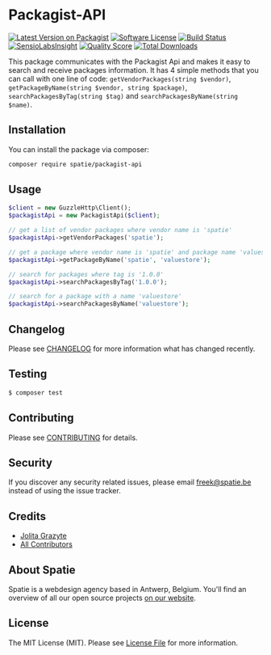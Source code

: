 # Packagist-API

[![Latest Version on Packagist](https://img.shields.io/packagist/v/spatie/packagist-api.svg?style=flat-square)](https://packagist.org/packages/spatie/packagist-api)
[![Software License](https://img.shields.io/badge/license-MIT-brightgreen.svg?style=flat-square)](LICENSE.md)
[![Build Status](https://img.shields.io/travis/spatie/packagist-api/master.svg?style=flat-square)](https://travis-ci.org/spatie/packagist-api)
[![SensioLabsInsight](https://img.shields.io/sensiolabs/i/xxxxxxxxx.svg?style=flat-square)](https://insight.sensiolabs.com/projects/xxxxxxxxx)
[![Quality Score](https://img.shields.io/scrutinizer/g/spatie/packagist-api.svg?style=flat-square)](https://scrutinizer-ci.com/g/spatie/packagist-api)
[![Total Downloads](https://img.shields.io/packagist/dt/spatie/packagist-api.svg?style=flat-square)](https://packagist.org/packages/spatie/packagist-api)

This package communicates with the Packagist Api and makes it easy to search and receive packages information.
It has 4 simple methods that you can call with one line of code:  `getVendorPackages(string $vendor)`, `getPackageByName(string $vendor, string $package)`, 
`searchPackagesByTag(string $tag)` and `searchPackagesByName(string $name)`.

## Installation

You can install the package via composer:

``` bash
composer require spatie/packagist-api
```

## Usage

``` php
$client = new GuzzleHttp\Client();
$packagistApi = new PackagistApi($client);

// get a list of vendor packages where vendor name is 'spatie'
$packagistApi->getVendorPackages('spatie');

// get a package where vendor name is 'spatie' and package name 'valuestore'
$packagistApi->getPackageByName('spatie', 'valuestore');

// search for packages where tag is '1.0.0'
$packagistApi->searchPackagesByTag('1.0.0');

// search for a package with a name 'valuestore'
$packagistApi->searchPackagesByName('valuestore');

```

## Changelog

Please see [CHANGELOG](CHANGELOG.md) for more information what has changed recently.

## Testing

``` bash
$ composer test
```

## Contributing

Please see [CONTRIBUTING](CONTRIBUTING.md) for details.

## Security

If you discover any security related issues, please email freek@spatie.be instead of using the issue tracker.

## Credits

- [Jolita Grazyte](https://github.com/JolitaGrazyte)
- [All Contributors](../../contributors)

## About Spatie
Spatie is a webdesign agency based in Antwerp, Belgium. You'll find an overview of all our open source projects [on our website](https://spatie.be/opensource).

## License

The MIT License (MIT). Please see [License File](LICENSE.md) for more information.
